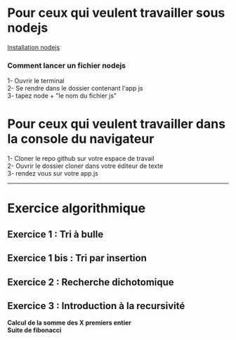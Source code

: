 # Pour ceux qui veulent travailler sous nodejs


[Installation nodejs](https://doc.ubuntu-fr.org/nodejs)

### Comment lancer un fichier nodejs 

1-  Ouvrir le terminal  
2-  Se rendre dans le dossier contenant l'app js  
3-  tapez node + "le nom du fichier js"  


# Pour ceux qui veulent travailler dans la console du navigateur 

1-  Cloner le repo github sur votre espace de travail  
2-  Ouvrir le dossier cloner dans votre éditeur de texte  
3-  rendez vous sur votre app.js

--------------------



# Exercice algorithmique

## Exercice 1 : Tri à bulle   
## Exercice 1 bis : Tri par insertion   

## Exercice 2 : Recherche dichotomique  

## Exercice 3 : Introduction à la recursivité  
**Calcul de la somme des X premiers entier**  
**Suite de fibonacci**



